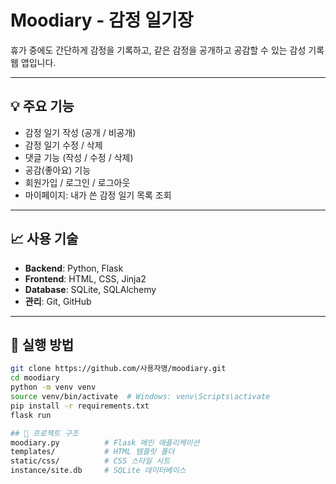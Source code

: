 # Moodiary - 감정 일기장

휴가 중에도 간단하게 감정을 기록하고, 같은 감정을 공개하고 공감할 수 있는 감성 기록 웹 앱입니다.

---

## 💡 주요 기능

- 감정 일기 작성 (공개 / 비공개)
- 감정 일기 수정 / 삭제
- 댓글 기능 (작성 / 수정 / 삭제)
- 공감(좋아요) 기능
- 회원가입 / 로그인 / 로그아웃
- 마이페이지: 내가 쓴 감정 일기 목록 조회

---

## 📈 사용 기술

- **Backend**: Python, Flask  
- **Frontend**: HTML, CSS, Jinja2  
- **Database**: SQLite, SQLAlchemy  
- **관리**: Git, GitHub

---

## 🚀 실행 방법

```bash
git clone https://github.com/사용자명/moodiary.git
cd moodiary
python -m venv venv
source venv/bin/activate  # Windows: venv\Scripts\activate
pip install -r requirements.txt
flask run

## 📂 프로젝트 구조
moodiary.py          # Flask 메인 애플리케이션
templates/           # HTML 템플릿 폴더
static/css/          # CSS 스타일 시트
instance/site.db     # SQLite 데이터베이스
